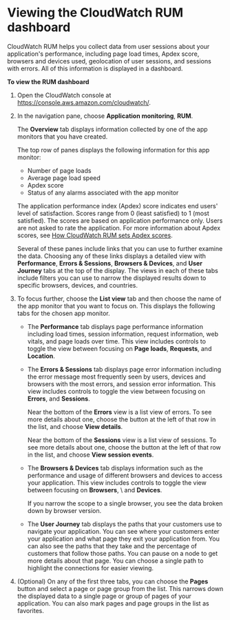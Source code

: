 # Viewing the CloudWatch RUM dashboard<a name="CloudWatch-RUM-view-data"></a>

CloudWatch RUM helps you collect data from user sessions about your application's performance, including page load times, Apdex score, browsers and devices used, geolocation of user sessions, and sessions with errors\. All of this information is displayed in a dashboard\.

**To view the RUM dashboard**

1. Open the CloudWatch console at [https://console\.aws\.amazon\.com/cloudwatch/](https://console.aws.amazon.com/cloudwatch/)\.

1. In the navigation pane, choose **Application monitoring**, **RUM**\.

   The **Overview** tab displays information collected by one of the app monitors that you have created\. 

   The top row of panes displays the following information for this app monitor: 
   + Number of page loads
   + Average page load speed
   +  Apdex score
   + Status of any alarms associated with the app monitor

   The application performance index \(Apdex\) score indicates end users' level of satisfaction\. Scores range from 0 \(least satisfied\) to 1 \(most satisfied\)\. The scores are based on application performance only\. Users are not asked to rate the application\. For more information about Apdex scores, see [How CloudWatch RUM sets Apdex scores](CloudWatch-RUM-apdex.md)\.

   Several of these panes include links that you can use to further examine the data\. Choosing any of these links displays a detailed view with **Performance**, **Errors & Sessions**, **Browsers & Devices**, and **User Journey** tabs at the top of the display\. The views in each of these tabs include filters you can use to narrow the displayed results down to specific browsers, devices, and countries\. 

1. To focus further, choose the **List view** tab and then choose the name of the app monitor that you want to focus on\. This displays the following tabs for the chosen app monitor\.
   + The **Performance** tab displays page performance information including load times, session information, request information, web vitals, and page loads over time\. This view includes controls to toggle the view between focusing on **Page loads**, **Requests**, and **Location**\.
   + The **Errors & Sessions** tab displays page error information including the error message most frequently seen by users, devices and browsers with the most errors, and session error information\. This view includes controls to toggle the view between focusing on **Errors**, and **Sessions**\.

     Near the bottom of the **Errors** view is a list view of errors\. To see more details about one, choose the button at the left of that row in the list, and choose **View details**\.

     Near the bottom of the **Sessions** view is a list view of sessions\. To see more details about one, choose the button at the left of that row in the list, and choose **View session events**\.
   + The **Browsers & Devices** tab displays information such as the performance and usage of different browsers and devices to access your application\. This view includes controls to toggle the view between focusing on **Browsers**, \\ and **Devices**\.

     If you narrow the scope to a single browser, you see the data broken down by browser version\.
   + The **User Journey** tab displays the paths that your customers use to navigate your application\. You can see where your customers enter your application and what page they exit your application from\. You can also see the paths that they take and the percentage of customers that follow those paths\. You can pause on a node to get more details about that page\. You can choose a single path to highlight the connections for easier viewing\.

1. \(Optional\) On any of the first three tabs, you can choose the **Pages** button and select a page or page group from the list\. This narrows down the displayed data to a single page or group of pages of your application\. You can also mark pages and page groups in the list as favorites\.